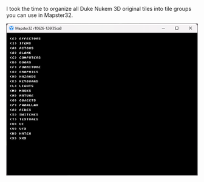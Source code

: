 I took the time to organize all Duke Nukem 3D original tiles into tile groups you can use in Mapster32.

![tile groups](https://github.com/phcs93/tiles.cfg/blob/main/tilegroups.png?raw=true)
